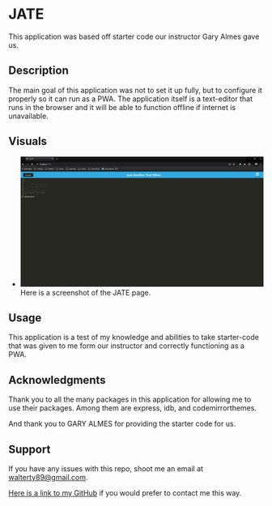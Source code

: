 # JATE
This application was based off starter code our instructor Gary Almes gave us.

## Description
The main goal of this application was not to set it up fully, but to configure it properly so it can run as a PWA. The application itself is a text-editor that runs in the browser and it will be able to function offline if internet is unavailable.

## Visuals
* ![Here is a screenshot](./client/src/images/Capture.JPG) Here is a screenshot of the JATE page.

## Usage
This application is a test of my knowledge and abilities to take starter-code that was given to me form our instructor and correctly functioning as a PWA.

## Acknowledgments
Thank you to all the many packages in this application for allowing me to use their packages. Among them are express, idb, and codemirrorthemes.

And thank you to GARY ALMES for providing the starter code for us.

## Support
If you have any issues with this repo, shoot me an email at walterty89@gmail.com. 

[Here is a link to my GitHub](https://github.com/TyWalter) if you would prefer to contact me this way.